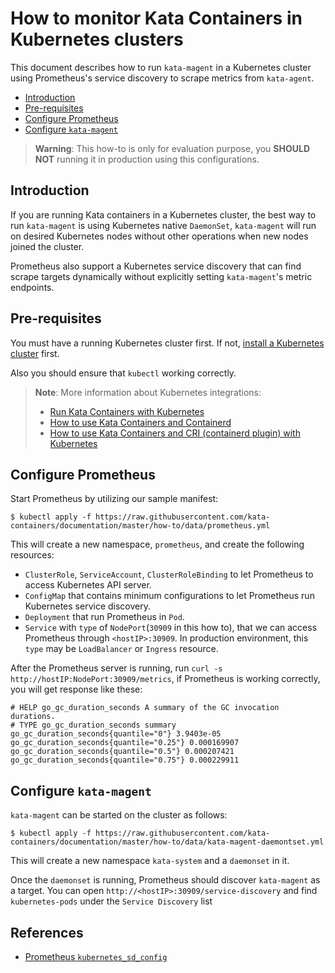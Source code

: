 # How to monitor Kata Containers in Kubernetes clusters

This document describes how to run `kata-magent` in a Kubernetes cluster using Prometheus's service discovery to scrape metrics from `kata-agent`.

- [Introduction](#introduction)
- [Pre-requisites](#pre-requisites)
- [Configure Prometheus](#configure-prometheus)
- [Configure `kata-magent`](#configure-kata-magent)

> **Warning**: This how-to is only for evaluation purpose, you **SHOULD NOT** running it in production using this configurations.

## Introduction

If you are running Kata containers in a Kubernetes cluster, the best way to run `kata-magent` is using Kubernetes native `DaemonSet`, `kata-magent` will run on desired Kubernetes nodes without other operations when new nodes joined the cluster.

Prometheus also support a Kubernetes service discovery that can find scrape targets dynamically without explicitly setting `kata-magent`'s metric endpoints.

## Pre-requisites

You must have a running Kubernetes cluster first. If not, [install a Kubernetes cluster](https://kubernetes.io/docs/setup/) first.

Also you should ensure that `kubectl` working correctly.

> **Note**: More information about Kubernetes integrations:
>   - [Run Kata Containers with Kubernetes](run-kata-with-k8s.md)
>   - [How to use Kata Containers and Containerd](containerd-kata.md)
>   - [How to use Kata Containers and CRI (containerd plugin) with Kubernetes](how-to-use-k8s-with-cri-containerd-and-kata.md)

## Configure Prometheus

Start Prometheus by utilizing our sample manifest:

```
$ kubectl apply -f https://raw.githubusercontent.com/kata-containers/documentation/master/how-to/data/prometheus.yml
```

This will create a new namespace, `prometheus`, and create the following resources:

* `ClusterRole`, `ServiceAccount`, `ClusterRoleBinding` to let Prometheus to access Kubernetes API server.
* `ConfigMap` that contains minimum configurations to let Prometheus run Kubernetes service discovery.
* `Deployment` that run Prometheus in `Pod`.
* `Service` with `type` of `NodePort`(`30909` in this how to), that we can access Prometheus through `<hostIP>:30909`. In production environment, this `type` may be `LoadBalancer` or `Ingress` resource.

After the Prometheus server is running, run `curl -s http://hostIP:NodePort:30909/metrics`, if Prometheus is working correctly, you will get response like these:

```
# HELP go_gc_duration_seconds A summary of the GC invocation durations.
# TYPE go_gc_duration_seconds summary
go_gc_duration_seconds{quantile="0"} 3.9403e-05
go_gc_duration_seconds{quantile="0.25"} 0.000169907
go_gc_duration_seconds{quantile="0.5"} 0.000207421
go_gc_duration_seconds{quantile="0.75"} 0.000229911
```

## Configure `kata-magent`

`kata-magent` can be started on the cluster as follows:

```
$ kubectl apply -f https://raw.githubusercontent.com/kata-containers/documentation/master/how-to/data/kata-magent-daemontset.yml
```

This will create a new namespace `kata-system` and a `daemonset` in it.

Once the `daemonset` is running, Prometheus should discover `kata-magent` as a target. You can open `http://<hostIP>:30909/service-discovery` and find `kubernetes-pods` under the `Service Discovery` list

## References

- [Prometheus `kubernetes_sd_config`](https://prometheus.io/docs/prometheus/latest/configuration/configuration/#kubernetes_sd_config)

